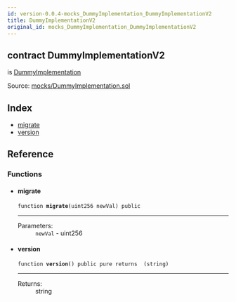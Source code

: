 ```yaml
---
id: version-0.0.4-mocks_DummyImplementation_DummyImplementationV2
title: DummyImplementationV2
original_id: mocks_DummyImplementation_DummyImplementationV2
---
```


<div class="contract-doc"><div class="contract"><h2 class="contract-header"><span class="contract-kind">contract</span> DummyImplementationV2</h2><p class="base-contracts"><span>is</span> <a href="mocks_DummyImplementation.html">DummyImplementation</a></p><div class="source">Source: <a href="git+https://github.com/zeppelinos/zos-lib/blob/v0.1.12/contracts/mocks/DummyImplementation.sol" target="_blank">mocks/DummyImplementation.sol</a></div></div><div class="index"><h2>Index</h2><ul><li><a href="mocks_DummyImplementation_DummyImplementationV2.html#migrate">migrate</a></li><li><a href="mocks_DummyImplementation_DummyImplementationV2.html#version">version</a></li></ul></div><div class="reference"><h2>Reference</h2><div class="functions"><h3>Functions</h3><ul><li><div class="item function"><span id="migrate" class="anchor-marker"></span><h4 class="name">migrate</h4><div class="body"><code class="signature">function <strong>migrate</strong><span>(uint256 newVal) </span><span>public </span></code><hr/><dl><dt><span class="label-parameters">Parameters:</span></dt><dd><div><code>newVal</code> - uint256</div></dd></dl></div></div></li><li><div class="item function"><span id="version" class="anchor-marker"></span><h4 class="name">version</h4><div class="body"><code class="signature">function <strong>version</strong><span>() </span><span>public </span><span>pure </span><span>returns  (string) </span></code><hr/><dl><dt><span class="label-return">Returns:</span></dt><dd>string</dd></dl></div></div></li></ul></div></div></div>
